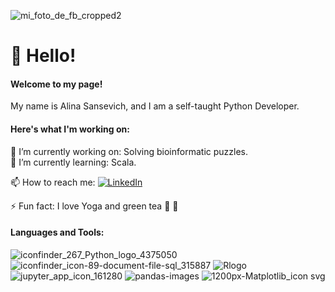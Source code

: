 ![mi_foto_de_fb_cropped2](https://user-images.githubusercontent.com/58040292/122443814-8b42f600-cf65-11eb-8929-60d31560d3e7.jpg)

# 👋 Hello!
#### Welcome to my page!<br>
My name is Alina Sansevich, and I am a self-taught Python Developer.<br>

#### Here's what I'm working on:
🔭 I’m currently working on: Solving bioinformatic puzzles.<br>
🌱 I’m currently learning: Scala.

📫 How to reach me: 
[![LinkedIn](https://img.shields.io/badge/LinkedIn-alinasansevich-blue)](https://www.linkedin.com/in/alina-sansevich-070b6159/)<br>

⚡ Fun fact: I love Yoga and green tea 🙏 🍵

#### Languages and Tools: 
![iconfinder_267_Python_logo_4375050](https://user-images.githubusercontent.com/58040292/114317803-795d5680-9acf-11eb-9b96-8fe7af328a77.png)
![iconfinder_icon-89-document-file-sql_315887](https://user-images.githubusercontent.com/58040292/114317944-27690080-9ad0-11eb-9711-3019e818ebb9.png)
![Rlogo](https://user-images.githubusercontent.com/58040292/114319113-add41100-9ad5-11eb-8fd9-76634781e766.png)
![jupyter_app_icon_161280](https://user-images.githubusercontent.com/58040292/114319715-3eabec00-9ad8-11eb-91a0-dfe191925eeb.png)
![pandas-images](https://user-images.githubusercontent.com/58040292/114320045-c0e8e000-9ad9-11eb-82ad-7a54db7e08a1.jpg)
![1200px-Matplotlib_icon svg](https://user-images.githubusercontent.com/58040292/114320371-4de06900-9adb-11eb-9a75-e6670d74d0b1.png)
